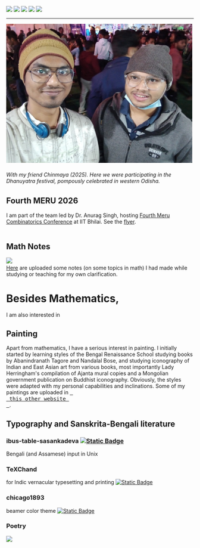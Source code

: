 [![](https://img.shields.io/badge/Home-red?style=for-the-badge)](https://anamitro.github.io/)
[![](https://img.shields.io/badge/Research-red?style=for-the-badge)](https://anamitro.github.io/research.html)
[![](https://img.shields.io/badge/Talks-red?style=for-the-badge)](https://anamitro.github.io/talks.html)
[![](https://img.shields.io/badge/Teaching-red?style=for-the-badge)](https://anamitro.github.io/teaching.html)
[![](https://img.shields.io/badge/Other_stuff-yellow?style=for-the-badge)](https://anamitro.github.io/hobbies.html)

_____
<img src="pictures/dhanuyatra.jpg" alt="drawing" width="500"/>

###### With my friend Chinmaya (2025). Here we were participating in the Dhanuyatra festival, pompously celebrated in western Odisha.

## Fourth MERU 2026
I am part of the team led by Dr. Anurag Singh, hosting <a href="https://events.iitbhilai.ac.in/meru2026">Fourth Meru Combinatorics Conference</a> at IIT Bhilai. See the <a href="https://anamitro.github.io/files/conf/meru26/flyer.pdf">flyer</a>.<br><br>

## Math Notes
[![](https://img.shields.io/badge/Math_Notes-blue?style=for-the-badge)](https://anamitro.github.io/notes)<br>[Here](https://anamitro.github.io/notes) are uploaded some notes (on some topics in math) I had made while studying or teaching for my own clarification.


# Besides Mathematics,
I am also interested in

## Painting

Apart from mathematics, I have a serious interest in painting. I initially started by learning styles of the Bengal Renaissance School studying books by Abanindranath Tagore and Nandalal Bose, and studying iconography of Indian and East Asian art from various books, most importantly Lady Herringham's compilation of Ajanta mural copies and a Mongolian government publication on Buddhist iconography. Obviously, the styles were adapted with my personal capabilities and inclinations. Some of my paintings are uploaded in [<kbd> <br> this other website <br> </kbd>](https://sites.google.com/view/ani-paint).

## Typography and Sanskrita-Bengali literature

### ibus-table-sasankadeva [![Static Badge](https://img.shields.io/badge/sasankadeva-%234285F4?&color=%234285F4)](https://anamitro.github.io/ibus-table-sasankadeva)
Bengali (and Assamese) input in Unix

### TeXChand
for Indic vernacular typesetting and printing [![Static Badge](https://img.shields.io/badge/TeXচাঁদ-%234285F4?&color=%234285F4)](https://sites.google.com/view/texchand)

### chicago1893
beamer color theme [![Static Badge](https://img.shields.io/badge/repository-%234285F4?&color=%234285F4)](https://anamitro.github.io/beamercolortheme-chicago1893)

### Poetry
[![](https://img.shields.io/badge/Scribbles-red?style=for-the-badge)](https://anamitro.github.io/writing)
